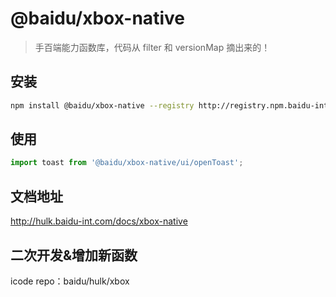 # @baidu/xbox-native

> 手百端能力函数库，代码从 filter 和 versionMap 摘出来的！

## 安装

```bash
npm install @baidu/xbox-native --registry http://registry.npm.baidu-int.com
```

## 使用

```js
import toast from '@baidu/xbox-native/ui/openToast';
```

## 文档地址

http://hulk.baidu-int.com/docs/xbox-native

## 二次开发&增加新函数

icode repo：baidu/hulk/xbox
